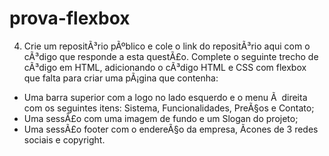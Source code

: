 # prova-flexbox


4. Crie um repositÃ³rio pÃºblico e cole o link do repositÃ³rio aqui com o cÃ³digo que responde a esta questÃ£o. Complete o seguinte trecho de cÃ³digo em HTML, adicionando o cÃ³digo HTML e CSS com flexbox que falta para criar uma pÃ¡gina que contenha:
- Uma barra superior com a logo no lado esquerdo e o menu Ã  direita com os seguintes itens: Sistema, Funcionalidades, PreÃ§os e Contato;
- Uma sessÃ£o com uma imagem de fundo e um Slogan do projeto;
- Uma sessÃ£o footer com o endereÃ§o da empresa, Ã­cones de 3 redes sociais e copyright. 
<!DOCTYPE html>
<html lang="en">
<head>
    <meta charset="UTF-8">
    <meta name="viewport" content="width=device-width, initial-scale=1.0">
    <meta http-equiv="X-UA-Compatible" content="ie=edge">
    <title>Meu Sistema</title>
</head>
<body>
